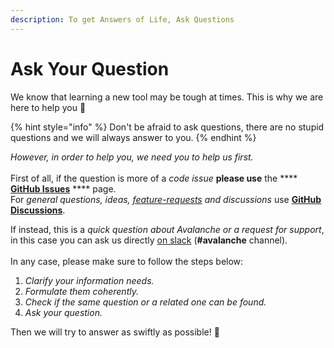 ```yaml
---
description: To get Answers of Life, Ask Questions
---
```


# Ask Your Question

We know that learning a new tool may be tough at times. This is why we are here to help you 🙏

{% hint style="info" %}
Don't be afraid to ask questions, there are no stupid questions and we will always answer to you.
{% endhint %}

_However, in order to help you, we need you to help us first._ \
\
First of all, if the question is more of a _code issue_ **please use** the **** [**GitHub Issues**](https://github.com/ContinualAI/avalanche/issues) **** page.\
For _general questions, ideas,_ [_feature-requests_](request-a-feature.md) _and discussions_ use [**GitHub Discussions**](https://github.com/ContinualAI/avalanche/discussions).

If instead, this is a _quick question about Avalanche or a request for support_, in this case you can ask us directly [on slack](https://join.slack.com/t/continualai/shared\_invite/enQtNjQxNDYwMzkxNzk0LTBhYjg2MjM0YTM2OWRkNDYzOGE0ZTIzNDQ0ZGMzNDE3ZGUxNTZmNmM1YzJiYzgwMTkyZDQxYTlkMTI3NzZkNjU) (**#avalanche** channel).\
\
In any case, please make sure to follow the steps below:

1. _Clarify your information needs._
2. _Formulate them coherently._
3. _Check if the same question or a related one can be found._
4. _Ask your question._

Then we will try to answer as swiftly as possible! 🤗


